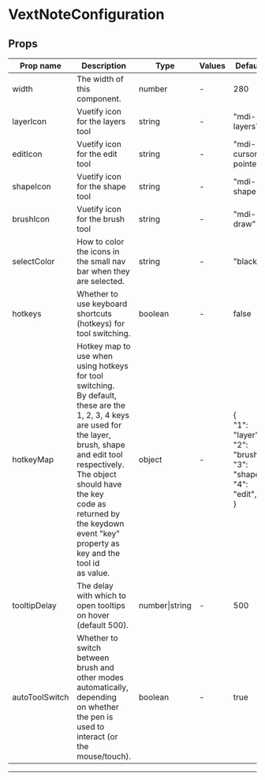 # VextNoteConfiguration

## Props

| Prop name      | Description                                                                                                                                                                                                                                                                                              | Type           | Values | Default                                                                            |
| -------------- | -------------------------------------------------------------------------------------------------------------------------------------------------------------------------------------------------------------------------------------------------------------------------------------------------------- | -------------- | ------ | ---------------------------------------------------------------------------------- |
| width          | The width of this component.                                                                                                                                                                                                                                                                             | number         | -      | 280                                                                                |
| layerIcon      | Vuetify icon for the layers tool                                                                                                                                                                                                                                                                         | string         | -      | "mdi-layers"                                                                       |
| editIcon       | Vuetify icon for the edit tool                                                                                                                                                                                                                                                                           | string         | -      | "mdi-cursor-pointer"                                                               |
| shapeIcon      | Vuetify icon for the shape tool                                                                                                                                                                                                                                                                          | string         | -      | "mdi-shape"                                                                        |
| brushIcon      | Vuetify icon for the brush tool                                                                                                                                                                                                                                                                          | string         | -      | "mdi-draw"                                                                         |
| selectColor    | How to color the icons in the small nav bar when they are selected.                                                                                                                                                                                                                                      | string         | -      | "black"                                                                            |
| hotkeys        | Whether to use keyboard shortcuts (hotkeys) for tool switching.                                                                                                                                                                                                                                          | boolean        | -      | false                                                                              |
| hotkeyMap      | Hotkey map to use when using hotkeys for tool switching.<br/>By default, these are the 1, 2, 3, 4 keys are used for the layer,<br/>brush, shape and edit tool respectively. The object should have the key<br/>code as returned by the keydown event "key" property as key and the tool id<br/>as value. | object         | -      | {<br/> "1": "layer",<br/> "2": "brush",<br/> "3": "shape",<br/> "4": "edit",<br/>} |
| tooltipDelay   | The delay with which to open tooltips on hover (default 500).                                                                                                                                                                                                                                            | number\|string | -      | 500                                                                                |
| autoToolSwitch | Whether to switch between brush and other modes automatically, depending<br/>on whether the pen is used to interact (or the mouse/touch).                                                                                                                                                                | boolean        | -      | true                                                                               |

---
